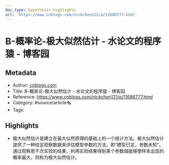 ```yaml
---
doc_type: hypothesis-highlights
url: 'https://www.cnblogs.com/nickchen121/p/11686777.html'
---
```

# B-概率论-极大似然估计 - 水论文的程序猿 - 博客园
## Metadata
- Author: [cnblogs.com]()
- Title: B-概率论-极大似然估计 - 水论文的程序猿 - 博客园
- Reference: https://www.cnblogs.com/nickchen121/p/11686777.html
- Category: #source/article🗞
- Tags:
## Highlights
- 极大似然估计是建立在最大似然原理的基础上的一个统计方法。极大似然估计提供了一种给定观察数据来评估模型参数的方法，即“模型已定，参数未知”。通过观察若干次实验的结果，利用实验结果得到某个参数值能够使样本出现的概率最大，则称为极大似然估计。

